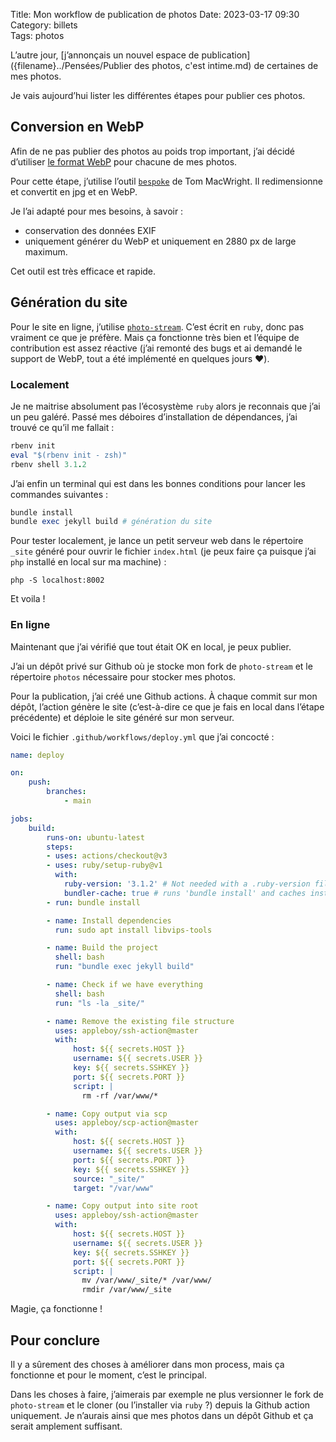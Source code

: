 Title: Mon workflow de publication de photos
Date: 2023-03-17 09:30  
Category: billets  
Tags: photos

L’autre jour, [j’annonçais un nouvel espace de publication]({filename}../Pensées/Publier des photos, c'est intime.md) de certaines de mes photos.  

Je vais aujourd’hui lister les différentes étapes pour publier ces photos. 

## Conversion en WebP 

Afin de ne pas publier des photos au poids trop important, j’ai décidé d’utiliser [le format WebP](https://fr.wikipedia.org/wiki/WebP) pour chacune de mes photos. 

Pour cette étape, j’utilise l’outil [`bespoke`](https://github.com/tmcw/bespoke) de Tom MacWright. Il redimensionne et convertit en jpg et en WebP. 

Je l’ai adapté pour mes besoins, à savoir : 
* conservation des données EXIF
* uniquement générer du WebP et uniquement en 2880 px de large maximum. 

Cet outil est très efficace et rapide. 

## Génération du site 

Pour le site en ligne, j’utilise [`photo-stream`](https://github.com/waschinski/photo-stream). C’est écrit en `ruby`, donc pas vraiment ce que je préfère. Mais ça fonctionne très bien et l’équipe de contribution est assez réactive (j’ai remonté des bugs et ai demandé le support de WebP, tout a été implémenté en quelques jours ❤️). 

### Localement 

Je ne maitrise absolument pas l’écosystème `ruby` alors je reconnais que j’ai un peu galéré. Passé mes déboires d’installation de dépendances, j’ai trouvé ce qu’il me fallait : 

```ruby
rbenv init
eval "$(rbenv init - zsh)"
rbenv shell 3.1.2
```

J’ai enfin un terminal qui est dans les bonnes conditions pour lancer les commandes suivantes : 

```ruby
bundle install
bundle exec jekyll build # génération du site
```

Pour tester localement, je lance un petit serveur web dans le répertoire `_site` généré pour ouvrir le fichier `index.html` (je peux faire ça puisque j’ai `php` installé en local sur ma machine) : 

```
php -S localhost:8002
```

Et voila ! 

### En ligne 

Maintenant que j’ai vérifié que tout était OK en local, je peux publier. 

J’ai un dépôt privé sur Github où je stocke mon fork de `photo-stream` et le répertoire `photos` nécessaire pour stocker mes photos. 

Pour la publication, j’ai créé une Github actions. À chaque commit sur mon dépôt, l’action génère le site (c’est-à-dire ce que je fais en local dans l’étape précédente) et déploie le site généré sur mon serveur. 

Voici le fichier `.github/workflows/deploy.yml` que j’ai concocté : 

```yaml
name: deploy

on:
    push:
        branches:
            - main

jobs:
    build:
        runs-on: ubuntu-latest
        steps:
        - uses: actions/checkout@v3
        - uses: ruby/setup-ruby@v1
          with:
            ruby-version: '3.1.2' # Not needed with a .ruby-version file
            bundler-cache: true # runs 'bundle install' and caches installed gems automatically
        - run: bundle install

        - name: Install dependencies
          run: sudo apt install libvips-tools

        - name: Build the project
          shell: bash
          run: "bundle exec jekyll build"

        - name: Check if we have everything
          shell: bash
          run: "ls -la _site/"

        - name: Remove the existing file structure
          uses: appleboy/ssh-action@master
          with:
              host: ${{ secrets.HOST }}
              username: ${{ secrets.USER }}
              key: ${{ secrets.SSHKEY }}
              port: ${{ secrets.PORT }}
              script: |
                rm -rf /var/www/*

        - name: Copy output via scp
          uses: appleboy/scp-action@master
          with:
              host: ${{ secrets.HOST }}
              username: ${{ secrets.USER }}
              port: ${{ secrets.PORT }}
              key: ${{ secrets.SSHKEY }}
              source: "_site/"
              target: "/var/www"

        - name: Copy output into site root
          uses: appleboy/ssh-action@master
          with:
              host: ${{ secrets.HOST }}
              username: ${{ secrets.USER }}
              key: ${{ secrets.SSHKEY }}
              port: ${{ secrets.PORT }}
              script: |
                mv /var/www/_site/* /var/www/
                rmdir /var/www/_site
```

Magie, ça fonctionne ! 

## Pour conclure 

Il y a sûrement des choses à améliorer dans mon process, mais ça fonctionne et pour le moment, c’est le principal. 

Dans les choses à faire, j’aimerais par exemple ne plus versionner le fork de `photo-stream` et le cloner (ou l’installer via `ruby` ?) depuis la Github action uniquement. Je n’aurais ainsi que mes photos dans un dépôt Github et ça serait amplement suffisant. 